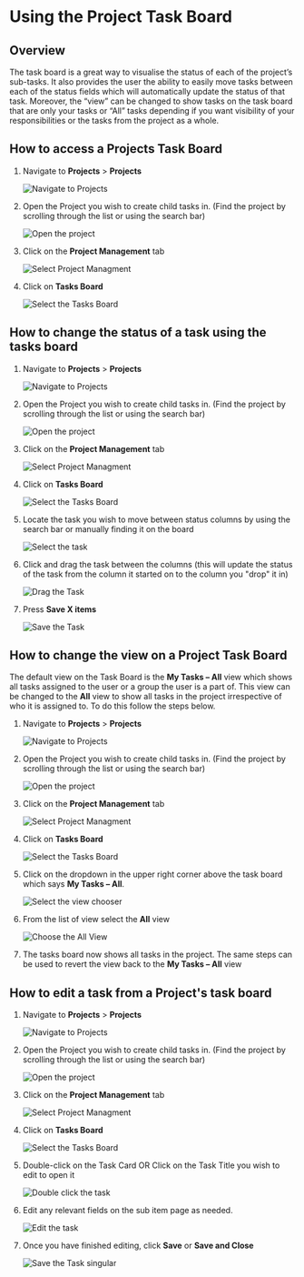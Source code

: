 # Using the Project Task Board

## Overview

The task board is a great way to visualise the status of each of the project’s sub-tasks. It also provides the user the ability to easily move tasks between each of the status fields which will automatically update the status of that task. Moreover, the “view” can be changed to show tasks on the task board that are only your tasks or “All” tasks depending if you want visibility of your responsibilities or the tasks from the project as a whole.

## How to access a Projects Task Board

1. Navigate to **Projects** > **Projects**  

    ![Navigate to Projects](<Navigate to Projects.png>)

2. Open the Project you wish to create child tasks in. (Find the project by scrolling through the list or using the search bar) 

    ![Open the project](<Open the project.png>)

3. Click on the **Project Management** tab  

    ![Select Project Managment](<Select Project Managment.png>)

4. Click on **Tasks Board** 

    ![Select the Tasks Board](<Select the Tasks Board.png>)

## How to change the status of a task using the tasks board

1. Navigate to **Projects** > **Projects**  

    ![Navigate to Projects](<Navigate to Projects.png>)

2. Open the Project you wish to create child tasks in. (Find the project by scrolling through the list or using the search bar)

    ![Open the project](<Open the project.png>)

3. Click on the **Project Management** tab  

    ![Select Project Managment](<Select Project Managment.png>)

4. Click on **Tasks Board** 

    ![Select the Tasks Board](<Select the Tasks Board.png>)

5. Locate the task you wish to move between status columns by using the search bar or manually finding it on the board

    ![Select the task](<Select the task.png>)

6. Click and drag the task between the columns (this will update the status of the task from the column it started on to the column you "drop" it in)  

    ![Drag the Task](<Drag the Task.png>)

7. Press **Save X items** 

    ![Save the Task](<Save the Task.png>)


## How to change the view on a Project Task Board

The default view on the Task Board is the **My Tasks – All** view which shows all tasks assigned to the user or a group the user is a part of. This view can be changed to the **All** view to show all tasks in the project irrespective of who it is assigned to. To do this follow the steps below.

1. Navigate to **Projects** > **Projects**  

    ![Navigate to Projects](<Navigate to Projects.png>)

2. Open the Project you wish to create child tasks in. (Find the project by scrolling through the list or using the search bar)  

    ![Open the project](<Open the project.png>)

3. Click on the **Project Management** tab  

    ![Select Project Managment](<Select Project Managment.png>)

4. Click on **Tasks Board** 

    ![Select the Tasks Board](<Select the Tasks Board.png>)

5. Click on the dropdown in the upper right corner above the task board which says **My Tasks – All**. 

    ![Select the view chooser](<Selec the view chooser.png>)

6. From the list of view select the **All** view  

    ![Choose the All View](<Choose the All View.png>)

7. The tasks board now shows all tasks in the project. The same steps can be used to revert the view back to the **My Tasks – All** view

## How to edit a task from a Project's task board

1. Navigate to **Projects** > **Projects**  

    ![Navigate to Projects](<Navigate to Projects.png>)

2. Open the Project you wish to create child tasks in. (Find the project by scrolling through the list or using the search bar) 

    ![Open the project](<Open the project.png>)

3. Click on the **Project Management** tab  

    ![Select Project Managment](<Select Project Managment.png>)

4. Click on **Tasks Board** 

    ![Select the Tasks Board](<Select the Tasks Board.png>)

5. Double-click on the Task Card OR Click on the Task Title you wish to edit to open it  

    ![Double click the task](<Double click the task.png>)

6. Edit any relevant fields on the sub item page as needed. 

    ![Edit the task](<Edit the task.png>)

7. Once you have finished editing, click **Save** or **Save and Close** 

    ![Save the Task singular](<Save the Task singular.png>)